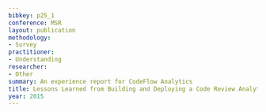 ```yaml
---
bibkey: p25_1
conference: MSR
layout: publication
methodology:
- Survey
practitioner:
- Understanding
researcher:
- Other
summary: An experience report for CodeFlow Analytics
title: Lessons Learned from Building and Deploying a Code Review Analytics Platform
year: 2015
---
```

